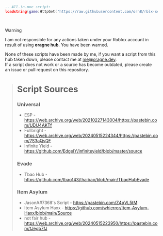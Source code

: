 ```lua
-- All-in-one script:
loadstring(game:HttpGet('https://raw.githubusercontent.com/orn8/rblx-scripts/main/main.lua'))()
```
<br/>

> [!WARNING]
> I am not responsible for any actions taken under your Roblox account in result of using **oragne hub**. You have been warned.

None of these scripts have been made by me, if you want a script from this hub taken down, please contact me at  <a href="mailto:me@oragne.dev">me@oragne.dev</a>. <br/>
If a script does not work or a source has become outdated, please create an issue or pull request on this repository.

<blockquote>

# Script Sources

### Universal

* ESP - https://web.archive.org/web/20210227143004/https://pastebin.com/UDU4AKTf
* Fullbright - https://web.archive.org/web/20240515224344/https://pastebin.com/7S3aQsQF
* Infinite Yield - https://github.com/EdgeIY/infiniteyield/blob/master/source

### Evade

* Tbao Hub - https://github.com/tbao143/thaibao/blob/main/TbaoHubEvade

### Item Asylum

* JasonA#7368's Script - https://pastebin.com/Z4qVL5tM
* Item Asylum Haxx - https://github.com/whierror/Item-Asylum-Haxx/blob/main/Source
* not fair hub - https://web.archive.org/web/20240515223950/https://pastebin.com/tJegb7fJ

</blockquote>

